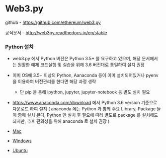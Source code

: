 # Web3.py

github - https://github.com/ethereum/web3.py

공식문서 - http://web3py.readthedocs.io/en/stable

### Python 설치

* web3.py 에서 Python 버전은 Python 3.5+ 를 요구하고 있으며, 해당 문서에서는 원활한 예제 코드실행 및 실습을 위해 3.6 버전대로 통일하여 설치 권장
* 이미 OS에 3.5+ 이상의 Python, Aanaconda 등이 이미 설치되어있거나 pyenv 을 이용하여 버전관리를 한다면 해당 과정 생략
	* 단 pip 을 통해 ipython, jupyter, jupyter-notebook 등 별도 설치 필요
* https://www.anaconda.com/download 에서 Python 3.6 version 기준으로 다운로드 하여 설치 ( anaconda 에는 Python 과 함께 주요 Library, Package 들이 함께 설치 된다, Python 만 설치 후 필요에 따라 별도로 package 를 설치해도 되지만, 추후 편의성을 위해 anaconda 로 설치 권장 )


* [Mac](mac.md)
* [Windows](windows.md)
* [Ubuntu](ubuntu.md)


